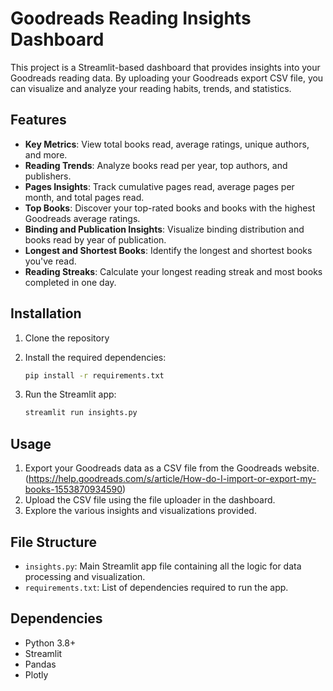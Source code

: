 # Goodreads Reading Insights Dashboard

This project is a Streamlit-based dashboard that provides insights into your Goodreads reading data. By uploading your Goodreads export CSV file, you can visualize and analyze your reading habits, trends, and statistics.

## Features

- **Key Metrics**: View total books read, average ratings, unique authors, and more.
- **Reading Trends**: Analyze books read per year, top authors, and publishers.
- **Pages Insights**: Track cumulative pages read, average pages per month, and total pages read.
- **Top Books**: Discover your top-rated books and books with the highest Goodreads average ratings.
- **Binding and Publication Insights**: Visualize binding distribution and books read by year of publication.
- **Longest and Shortest Books**: Identify the longest and shortest books you've read.
- **Reading Streaks**: Calculate your longest reading streak and most books completed in one day.

## Installation

1. Clone the repository

2. Install the required dependencies:
   ```bash
   pip install -r requirements.txt
   ```

3. Run the Streamlit app:
   ```bash
   streamlit run insights.py
   ```

## Usage

1. Export your Goodreads data as a CSV file from the Goodreads website. (https://help.goodreads.com/s/article/How-do-I-import-or-export-my-books-1553870934590)
2. Upload the CSV file using the file uploader in the dashboard.
3. Explore the various insights and visualizations provided.

## File Structure

- `insights.py`: Main Streamlit app file containing all the logic for data processing and visualization.
- `requirements.txt`: List of dependencies required to run the app.

## Dependencies

- Python 3.8+
- Streamlit
- Pandas
- Plotly